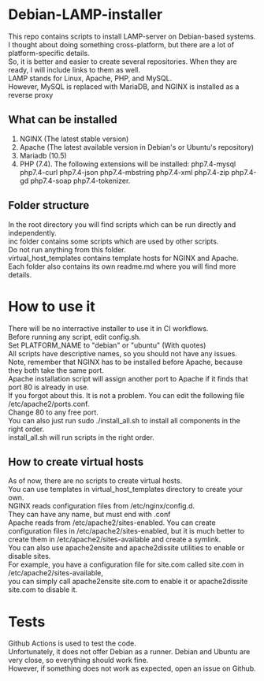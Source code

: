 # Debian-LAMP-installer
This repo contains scripts to install LAMP-server on Debian-based systems.  
I thought about doing something cross-platform, but there are a lot of platform-specific details.  
So, it is better and easier to create several repositories. When they are ready, I will include links to them as well.  
LAMP stands for Linux, Apache, PHP, and MySQL.  
However, MySQL is replaced with MariaDB, and NGINX is installed as a reverse proxy

## What can be installed
1. NGINX (The latest stable version)
2. Apache (The latest available version in Debian's or Ubuntu's repository)
3. Mariadb (10.5)
4. PHP (7.4). The following extensions will be installed: php7.4-mysql php7.4-curl php7.4-json php7.4-mbstring php7.4-xml php7.4-zip php7.4-gd php7.4-soap php7.4-tokenizer.




## Folder structure
In the root directory you will find scripts which can be run directly and independently.  
inc folder contains some scripts which are used by other scripts.  
Do not run anything from this folder.  
virtual_host_templates contains template hosts for NGINX and Apache.  
Each folder also contains its own readme.md where you will find more details.  

# How to use it
There will be no interractive installer to use it in CI workflows.  
Before running any script, edit config.sh.  
Set PLATFORM_NAME to "debian" or "ubuntu" (With quotes)  
 All scripts  have descriptive names, so you should not have any issues.  
Note, remember that NGINX has to be installed before Apache, because they both take the same port.  
Apache installation script will assign another port to Apache if it finds that port 80 is already in use.  
If you forgot about this. It is not a problem. You can edit the following file /etc/apache2/ports.conf.  
Change 80 to any free port.  
You can also just run sudo ./install_all.sh to install all components in the right order.  
install_all.sh will run scripts in the right order.

## How to create virtual hosts
As of now, there are no scripts to create virtual hosts.  
You can use templates in virtual_host_templates directory to create your own.  
NGINX reads configuration files from /etc/nginx/config.d.  
They can have any name, but must end with .conf  
Apache reads from /etc/apache2/sites-enabled.
You can create configuration files in /etc/apache2/sites-enabled, but it is much better to create them in /etc/apache2/sites-available and create a symlink.  
You can also use apache2ensite and apache2dissite utilities to enable or disable sites.  
For example, you have a configuration file for site.com called site.com in /etc/apache2/sites-available,  
you can simply call apache2ensite site.com to enable it or apache2dissite site.com to disable it.

# Tests
Github Actions is used to test the code.  
Unfortunately, it does not offer Debian as a runner. Debian and Ubuntu are very close, so everything should work fine.  
However, if something does not work as expected,  open an issue on Github.


